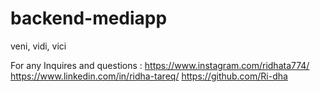 # backend-mediapp

veni, vidi, vici

For any Inquires and questions :
https://www.instagram.com/ridhata774/
https://www.linkedin.com/in/ridha-tareq/
https://github.com/Ri-dha
